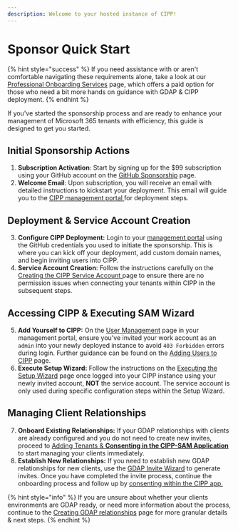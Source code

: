 ```yaml
---
description: Welcome to your hosted instance of CIPP!
---
```


# Sponsor Quick Start

{% hint style="success" %}
If you need assistance with or aren't comfortable navigating these requirements alone, take a look at our [Professional Onboarding Services](professional-onboarding-services.md) page, which offers a paid option for those who need a bit more hands on guidance with GDAP & CIPP deployment.
{% endhint %}

If you've started the sponsorship process and are ready to enhance your management of Microsoft 365 tenants with efficiency, this guide is designed to get you started.

## **Initial Sponsorship Actions**

1. **Subscription Activation**: Start by signing up for the $99 subscription using your GitHub account on the [GitHub Sponsorship](https://github.com/sponsors/KelvinTegelaar/sponsorships?tier_id=101398) page.
2. **Welcome Email**: Upon subscription, you will receive an email with detailed instructions to kickstart your deployment. This email will guide you to the [CIPP management portal ](https://management.cipp.app)for deployment steps.

## Deployment & Service Account Creation

3. **Configure CIPP Deployment:** Login to your [management portal](https://management.cipp.app) using the GitHub credentials you used to initiate the sponsorship. This is where you can kick off your deployment, add custom domain names, and begin inviting users into CIPP.
4. **Service Account Creation**: Follow the instructions carefully on the [Creating the CIPP Service Account ](../installation/creating-the-cipp-service-account-gdap-ready.md)page to ensure there are no permission issues when connecting your tenants within CIPP in the subsequent steps.

## Accessing CIPP & Executing SAM Wizard

5. **Add Yourself to CIPP:** On the [User Management](https://management.cipp.app/invite-users) page in your management portal, ensure you've invited your work account as an `admin` into your newly deployed instance to avoid `403 Forbidden` errors during login. Further guidance can be found on the [Adding Users to CIPP](../installation/roles.md) page.
6. **Execute Setup Wizard:** Follow the instructions on the [Executing the Setup Wizard](broken-reference) page once logged into your CIPP instance using your newly invited account, **NOT** the service account. The service account is only used during specific configuration steps within the Setup Wizard.

## **Managing Client Relationships**

7. **Onboard Existing Relationships:** If your GDAP relationships with clients are already configured and you do not need to create new invites, proceed to [Adding Tenants & **Consenting in the CIPP-SAM Application**](../installation/adding-tenants-and-consenting-the-cipp-sam-application.md) to start managing your clients immediately.
8. **Establish New Relationships:** If you need to establish new GDAP relationships for new clients, use the [GDAP Invite Wizard](broken-reference) to generate invites. Once you have completed the invite process, continue the onboarding process and follow up by [consenting within the CIPP app.](../installation/adding-tenants-and-consenting-the-cipp-sam-application.md#manual-steps)

{% hint style="info" %}
If you are unsure about whether your clients environments are GDAP ready, or need more information about the process, continue to the [Creating GDAP relationships](broken-reference) page for more granular details & next steps.
{% endhint %}
